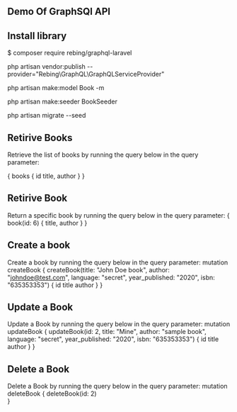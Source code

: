 ## Demo Of GraphSQl API ###
## Install library
$ composer require rebing/graphql-laravel

php artisan vendor:publish --provider="Rebing\GraphQL\GraphQLServiceProvider"

php artisan make:model Book -m

php artisan make:seeder BookSeeder

php artisan migrate --seed

## Retirive Books ##
Retrieve the list of books by running the query below in the query parameter:

{
  books {
    id
    title,
    author
  }
}

## Retirive Book ##
Return a specific book by running the query below in the query parameter:
{
  book(id: 6) {
    title,
    author
  }
}

## Create a book ##
Create a book by running the query below in the query parameter:
mutation createBook {
  createBook(title: "John Doe book", author: "johndoe@test.com", 
    language: "secret", year_published: "2020", isbn: "635353353") {
    id
    title
    author
  }
}

## Update a Book ##
Update a Book by running the query below in the query parameter:
mutation updateBook {
  updateBook(id: 2, title: "Mine", author: "sample book", language: "secret", year_published: "2020", isbn: "635353353") {
    id
    title
    author
  }
}


## Delete a Book ##
Delete a Book by running the query below in the query parameter:
mutation deleteBook {
  deleteBook(id: 2)  
}

